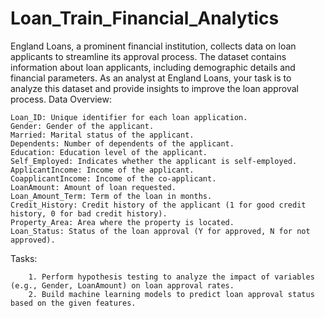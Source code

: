 # Loan_Train_Financial_Analytics
England Loans, a prominent financial institution, collects data on loan applicants to streamline its approval process. The dataset contains information about loan applicants, including demographic details and financial parameters. As an analyst at England Loans, your task is to analyze this dataset and provide insights to improve the loan approval process.
Data Overview:

    Loan_ID: Unique identifier for each loan application.
    Gender: Gender of the applicant.
    Married: Marital status of the applicant.
    Dependents: Number of dependents of the applicant.
    Education: Education level of the applicant.
    Self_Employed: Indicates whether the applicant is self-employed.
    ApplicantIncome: Income of the applicant.
    CoapplicantIncome: Income of the co-applicant.
    LoanAmount: Amount of loan requested.
    Loan_Amount_Term: Term of the loan in months.
    Credit_History: Credit history of the applicant (1 for good credit history, 0 for bad credit history).
    Property_Area: Area where the property is located.
    Loan_Status: Status of the loan approval (Y for approved, N for not approved).

Tasks:

    
        1. Perform hypothesis testing to analyze the impact of variables (e.g., Gender, LoanAmount) on loan approval rates.
        2. Build machine learning models to predict loan approval status based on the given features.
